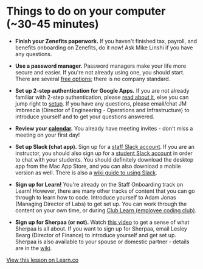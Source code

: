 # Things to do on your computer (~30-45 minutes)

- **Finish your Zenefits paperwork.** If you haven't finished tax, payroll, and benefits onboarding on Zenefits, do it now! Ask Mike Linshi if you have any questions.



- **Use a password manager.** Password managers make your life more secure and easier. If you're not already using one, you should start. There are several [free options](http://www.pcmag.com/article2/0,2817,2475964,00.asp); there is no company standard.


- **Set up 2-step authentication for Google Apps.** If you are not already familiar with 2-step authentication, please [read about it](https://www.google.com/landing/2step/), else you can jump right to [setup](https://accounts.google.com/SmsAuthConfig). If you have any questions, please email/chat JM Imbrescia (Director of Engineering - Operations and Infrastructure) to introduce yourself and to get your questions answered.


- **Review your [calendar](https://www.google.com/calendar).** You already have meeting invites - don't miss a meeting on your first day!


- **Set up Slack (chat app).** Sign up for a [staff Slack account](https://flatiron-staff.slack.com/signup). If you are an instructor, you should also sign up for a [student Slack account](http://flatiron-school.slack.com/signup) in order to chat with your students. You should definitely download the desktop app from the Mac App Store, and you can also download a mobile version as well. There is also a [wiki guide to using Slack](https://flatiron.atlassian.net/wiki/display/OP/Guide+to+Slack).


- **Sign up for Learn!** You're already on the Staff Onboarding track on Learn! However, there are many other tracks of content that you can go through to learn how to code. Introduce yourself to Adam Jonas (Managing Director of Labs) to get set up. You can work through the content on your own time, or during [Club Learn (employee coding club)](https://flatiron.atlassian.net/wiki/pages/viewpage.action?pageId=38666277).


- **Sign up for Sherpaa (or not).** Watch [this video](https://vimeo.com/sherpaa/review/113927726/8de2379e14) to get a sense of what Sherpaa is all about. If you want to sign up for Sherpaa, email Lesley Bearg (Director of Finance) to introduce yourself and get set up. Sherpaa is also available to your spouse or domestic partner - details are in the [wiki](https://flatiron.atlassian.net/wiki/display/ER/Sherpaa).

<a href='https://learn.co/lessons/staff-onboarding-tasks-computer' data-visibility='hidden'>View this lesson on Learn.co</a>
